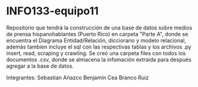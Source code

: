 # INFO133-equipo11
Repositorio que tendrá la construcción de una base de datos sobre medios de prensa hispanohablantes (Puerto Rico)  en carpeta "Parte A", donde se encuentra el Diagrama Entidad/Relación, dicciorario y modelo relacional, además tambien incluye el sql con las respectivas tablas y los archivos .py insert, read, scraping y crawling. Se creó una carpeta files con todos los documentos .csv, donde se almacena la infomación extraida para después agregar a la base de datos.


Integrantes:
Sebastian Añazco
Benjamín Cea
Branco Ruiz